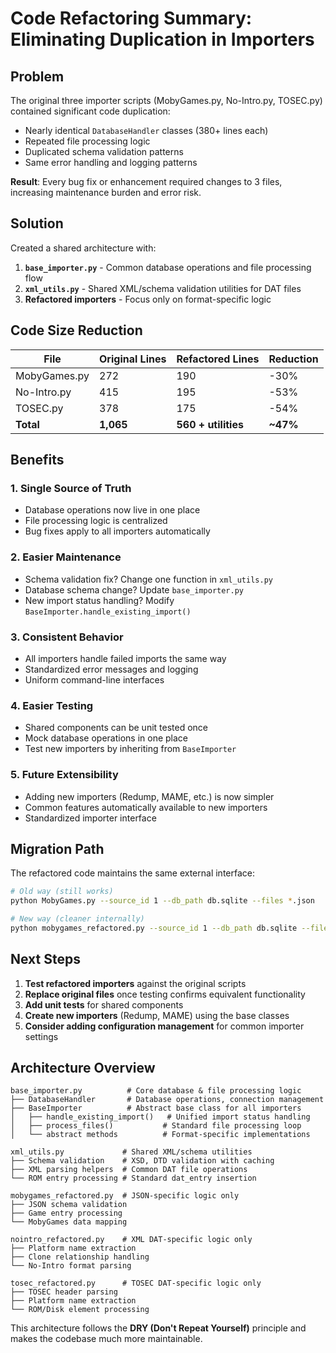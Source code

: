 # Code Refactoring Summary: Eliminating Duplication in Importers

## **Problem**
The original three importer scripts (MobyGames.py, No-Intro.py, TOSEC.py) contained significant code duplication:
- Nearly identical `DatabaseHandler` classes (380+ lines each)
- Repeated file processing logic
- Duplicated schema validation patterns
- Same error handling and logging patterns

**Result**: Every bug fix or enhancement required changes to 3 files, increasing maintenance burden and error risk.

## **Solution**
Created a shared architecture with:
1. **`base_importer.py`** - Common database operations and file processing flow
2. **`xml_utils.py`** - Shared XML/schema validation utilities for DAT files
3. **Refactored importers** - Focus only on format-specific logic

## **Code Size Reduction**

| File | Original Lines | Refactored Lines | Reduction |
|------|----------------|-----------------|-----------|
| MobyGames.py | 272 | 190 | -30% |
| No-Intro.py | 415 | 195 | -53% |
| TOSEC.py | 378 | 175 | -54% |
| **Total** | **1,065** | **560 + utilities** | **~47%** |

## **Benefits**

### **1. Single Source of Truth**
- Database operations now live in one place
- File processing logic is centralized
- Bug fixes apply to all importers automatically

### **2. Easier Maintenance**
- Schema validation fix? Change one function in `xml_utils.py`
- Database schema change? Update `base_importer.py`
- New import status handling? Modify `BaseImporter.handle_existing_import()`

### **3. Consistent Behavior**
- All importers handle failed imports the same way
- Standardized error messages and logging
- Uniform command-line interfaces

### **4. Easier Testing**
- Shared components can be unit tested once
- Mock database operations in one place
- Test new importers by inheriting from `BaseImporter`

### **5. Future Extensibility**
- Adding new importers (Redump, MAME, etc.) is now simpler
- Common features automatically available to new importers
- Standardized importer interface

## **Migration Path**

The refactored code maintains the same external interface:
```bash
# Old way (still works)
python MobyGames.py --source_id 1 --db_path db.sqlite --files *.json

# New way (cleaner internally)
python mobygames_refactored.py --source_id 1 --db_path db.sqlite --files *.json
```

## **Next Steps**

1. **Test refactored importers** against the original scripts
2. **Replace original files** once testing confirms equivalent functionality
3. **Add unit tests** for shared components
4. **Create new importers** (Redump, MAME) using the base classes
5. **Consider adding configuration management** for common importer settings

## **Architecture Overview**

```
base_importer.py          # Core database & file processing logic
├── DatabaseHandler       # Database operations, connection management
├── BaseImporter          # Abstract base class for all importers
│   ├── handle_existing_import()   # Unified import status handling
│   ├── process_files()           # Standard file processing loop
│   └── abstract methods          # Format-specific implementations

xml_utils.py             # Shared XML/schema utilities
├── Schema validation    # XSD, DTD validation with caching
├── XML parsing helpers  # Common DAT file operations
└── ROM entry processing # Standard dat_entry insertion

mobygames_refactored.py  # JSON-specific logic only
├── JSON schema validation
├── Game entry processing
└── MobyGames data mapping

nointro_refactored.py    # XML DAT-specific logic only
├── Platform name extraction
├── Clone relationship handling
└── No-Intro format parsing

tosec_refactored.py      # TOSEC DAT-specific logic only
├── TOSEC header parsing
├── Platform name extraction
└── ROM/Disk element processing
```

This architecture follows the **DRY (Don't Repeat Yourself)** principle and makes the codebase much more maintainable.
